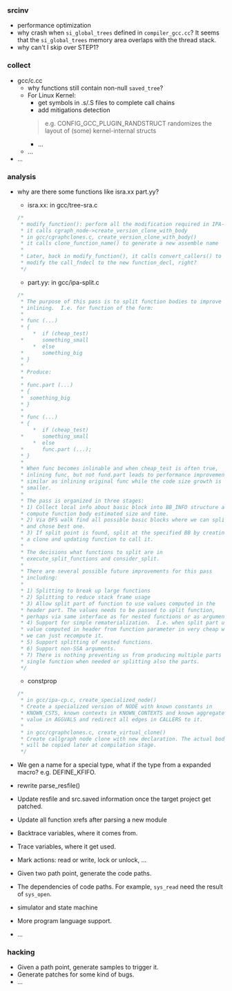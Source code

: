 ### srcinv
+ performance optimization
+ why crash when `si_global_trees` defined in `compiler_gcc.cc`? It seems that
the `si_global_trees` memory area overlaps with the thread stack.
+ why can't I skip over STEP1?

### collect
+ gcc/c.cc
	+ why functions still contain non-null `saved_tree`?
	+ For Linux Kernel:
		+ get symbols in .s/.S files to complete call chains
		+ add mitigations detection
		> e.g. CONFIG_GCC_PLUGIN_RANDSTRUCT randomizes the layout
		> of (some) kernel-internal structs
		+ ...
	+ ...
+ ...



### analysis
+ why are there some functions like isra.xx part.yy?
	- isra.xx: in gcc/tree-sra.c
	```c
	/*
	 * modify_function(): perform all the modification required in IPA-SRA
	 * it calls cgraph_node->create_version_clone_with_body
	 * in gcc/cgraphclones.c, create_version_clone_with_body()
	 * it calls clone_function_name() to generate a new assemble name
	 *
	 * Later, back in modify_function(), it calls convert_callers() to
	 * modify the call_fndecl to the new function_decl, right?
	 */
	```
	- part.yy: in gcc/ipa-split.c
	```c
	/*
	 * The purpose of this pass is to split function bodies to improve
	 * inlining.  I.e. for function of the form:
	 *
	 * func (...)
	 * {
         *	if (cheap_test)
	 *		something_small
         *	else
	 *		something_big
	 * }
	 *
	 * Produce:
	 *
	 * func.part (...)
	 * {
	 *	something_big
	 * }
	 *
	 * func (...)
	 * {
         *	if (cheap_test)
	 *		something_small
         *	else
	 *		func.part (...);
	 * }
	 *
	 * When func becomes inlinable and when cheap_test is often true,
	 * inlining func, but not fund.part leads to performance improvement
	 * similar as inlining original func while the code size growth is
	 * smaller.
	 *
	 * The pass is organized in three stages:
	 * 1) Collect local info about basic block into BB_INFO structure and
	 * compute function body estimated size and time.
	 * 2) Via DFS walk find all possible basic blocks where we can split
	 * and chose best one.
	 * 3) If split point is found, split at the specified BB by creating
	 * a clone and updating function to call it.
	 *
	 * The decisions what functions to split are in
	 * execute_split_functions and consider_split.
	 *
	 * There are several possible future improvements for this pass
	 * including:
	 *
	 * 1) Splitting to break up large functions
	 * 2) Splitting to reduce stack frame usage
	 * 3) Allow split part of function to use values computed in the
	 * header part. The values needs to be passed to split function,
	 * perhaps via same interface as for nested functions or as argument.
	 * 4) Support for simple rematerialization.  I.e. when split part use
	 * value computed in header from function parameter in very cheap way,
	 * we can just recompute it.
	 * 5) Support splitting of nested functions.
	 * 6) Support non-SSA arguments.
	 * 7) There is nothing preventing us from producing multiple parts of
	 * single function when needed or splitting also the parts.
	 */
	```
	- constprop
	```c
	/*
	 * in gcc/ipa-cp.c, create_specialized_node()
	 * Create a specialized version of NODE with known constants in
	 * KNOWN_CSTS, known contexts in KNOWN_CONTEXTS and known aggregate
	 * value in AGGVALS and redirect all edges in CALLERS to it.
	 *
	 * in gcc/cgraphclones.c, create_virtual_clone()
	 * Create callgraph node clone with new declaration. The actual body
	 * will be copied later at compilation stage.
	 */
	```

+ We gen a name for a special type, what if the type from a expanded macro? e.g. DEFINE\_KFIFO.
+ rewrite parse\_resfile()
+ Update resfile and src.saved information once the target project get patched.
+ Update all function xrefs after parsing a new module
+ Backtrace variables, where it comes from.
+ Trace variables, where it get used.
+ Mark actions: read or write, lock or unlock, ...
+ Given two path point, generate the code paths.
+ The dependencies of code paths. For example, `sys_read` need the result of `sys_open`.
+ simulator and state machine
+ More program language support.
+ ...



### hacking
+ Given a path point, generate samples to trigger it.
+ Generate patches for some kind of bugs.
+ ...
